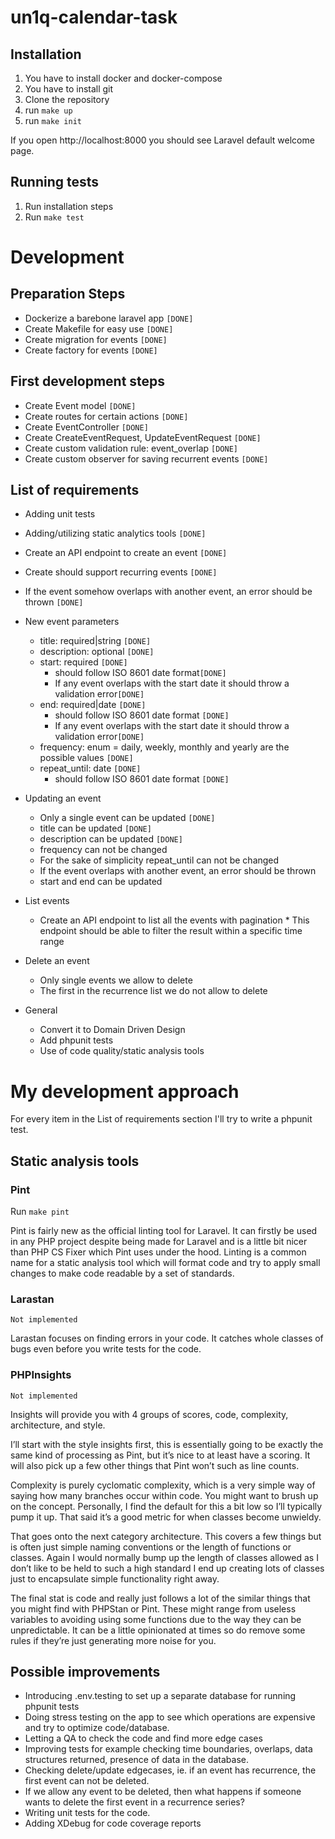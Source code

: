 # un1q-calendar-task

## Installation
1. You have to install docker and docker-compose
2. You have to install git
3. Clone the repository
4. run ```make up```
5. run ```make init```

If you open http://localhost:8000 you should see Laravel default welcome page.

## Running tests
1. Run installation steps
2. Run ```make test```

# Development

## Preparation Steps
* Dockerize a barebone laravel app  ```[DONE]```
* Create Makefile for easy use  ```[DONE]```
* Create migration for events  ```[DONE]```
* Create factory for events  ```[DONE]```

## First development steps
* Create Event model  ```[DONE]```
* Create routes for certain actions  ```[DONE]```
* Create EventController  ```[DONE]```
* Create CreateEventRequest, UpdateEventRequest  ```[DONE]```
* Create custom validation rule: event_overlap  ```[DONE]```
* Create custom observer for saving recurrent events  ```[DONE]```

## List of requirements
* Adding unit tests
* Adding/utilizing static analytics tools  ```[DONE]```
* Create an API endpoint to create an event  ```[DONE]```
* Create should support recurring events ```[DONE]```
* If the event somehow overlaps with another event, an error should be thrown ```[DONE]```
* New event parameters
  * title: required|string ```[DONE]```
  * description: optional  ```[DONE]```
  * start: required  ```[DONE]```
    * should follow ISO 8601 date format```[DONE]```
    * If any event overlaps with the start date it should throw a validation error```[DONE]```
  * end: required|date  ```[DONE]```
    * should follow ISO 8601 date format ```[DONE]```
    * If any event overlaps with the start date it should throw a validation error```[DONE]```
  * frequency: enum = daily, weekly, monthly and yearly are the possible values  ```[DONE]```
  * repeat_until: date ```[DONE]```
    * should follow ISO 8601 date format ```[DONE]```

* Updating an event
  * Only a single event can be updated ```[DONE]```
  * title can be updated ```[DONE]```
  * description can be updated ```[DONE]```
  * frequency can not be changed
  * For the sake of simplicity repeat_until can not be changed
  * If the event overlaps with another event, an error should be thrown
  * start and end can be updated

* List events
  * Create an API endpoint to list all the events with pagination * This endpoint should be able to filter the result within a specific time range

* Delete an event
  * Only single events we allow to delete
  * The first in the recurrence list we do not allow to delete

* General
  * Convert it to Domain Driven Design
  * Add phpunit tests
  * Use of code quality/static analysis tools


# My development approach
For every item in the List of requirements section I'll try to write a phpunit test. 

## Static analysis tools
### **Pint**
Run ```make pint```

Pint is fairly new as the official linting tool for Laravel. It can firstly be used in any PHP project despite being made for Laravel and is a little bit nicer than PHP CS Fixer which Pint uses under the hood. Linting is a common name for a static analysis tool which will format code and try to apply small changes to make code readable by a set of standards.

### **Larastan**
```Not implemented```

Larastan focuses on finding errors in your code. It catches whole classes of bugs even before you write tests for the code.

### **PHPInsights**
```Not implemented```

Insights will provide you with 4 groups of scores, code, complexity, architecture, and style.

I’ll start with the style insights first, this is essentially going to be exactly the same kind of processing as Pint, but it’s nice to at least have a scoring. It will also pick up a few other things that Pint won’t such as line counts.

Complexity is purely cyclomatic complexity, which is a very simple way of saying how many branches occur within code. You might want to brush up on the concept. Personally, I find the default for this a bit low so I’ll typically pump it up. That said it’s a good metric for when classes become unwieldy.

That goes onto the next category architecture. This covers a few things but is often just simple naming conventions or the length of functions or classes. Again I would normally bump up the length of classes allowed as I don’t like to be held to such a high standard I end up creating lots of classes just to encapsulate simple functionality right away.

The final stat is code and really just follows a lot of the similar things that you might find with PHPStan or Pint. These might range from useless variables to avoiding using some functions due to the way they can be unpredictable. It can be a little opinionated at times so do remove some rules if they’re just generating more noise for you.

## Possible improvements
* Introducing .env.testing to set up a separate database for running phpunit tests
* Doing stress testing on the app to see which operations are expensive and try to optimize code/database.
* Letting a QA to check the code and find more edge cases
* Improving tests for example checking time boundaries, overlaps, data structures returned, presence of data in the database.
* Checking delete/update edgecases, ie. if an event has recurrence, the first event can not be deleted.
* If we allow any event to be deleted, then what happens if someone wants to delete the first event in a recurrence series?
* Writing unit tests for the code.
* Adding XDebug for code coverage reports